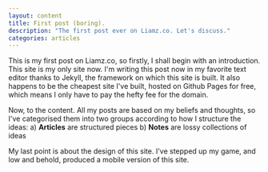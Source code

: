 ```yaml
---
layout: content
title: First post (boring).
description: "The first post ever on Liamz.co. Let's discuss."
categories: articles
---
```

This is my first post on Liamz.co, so firstly, I shall begin with an introduction. This site is my only site now. I'm writing this post now in my favorite text editor thanks to Jekyll, the framework on which this site is built. It also happens to be the cheapest site I've built, hosted on Github Pages for free, which means I only have to pay the hefty fee for the domain. 

Now, to the content. All my posts are based on my beliefs and thoughts, so I've categorised them into two groups according to how I structure the ideas:
 a) **Articles** are structured pieces
 b) **Notes** are lossy collections of ideas

My last point is about the design of this site. I've stepped up my game, and low and behold, produced a mobile version of this site. 
